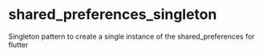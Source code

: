 # shared_preferences_singleton
Singleton pattern to create a single instance of the shared_preferences for flutter
